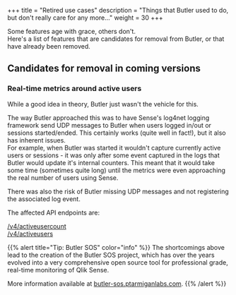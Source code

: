 +++ 
title = "Retired use cases" 
description = "Things that Butler used to do, but don't really care for any more..." 
weight = 30
+++

Some features age with grace, others don't.  
Here's a list of features that are candidates for removal from Butler, or that have already been removed.

## Candidates for removal in coming versions

### Real-time metrics around active users

While a good idea in theory, Butler just wasn't the vehicle for this.

The way Butler approached this was to have Sense's log4net logging framework send UDP messages to Butler when users logged in/out or sessions started/ended. This certainly works (quite well in fact!), but it also has inherent issues.  
For example, when Butler was started it wouldn't capture currently active users or sessions - it was only after some event captured in the logs that Butler would update it's internal counters. This meant that it would take some time (sometimes quite long) until the metrics were even approaching the real number of users using Sense.

There was also the risk of Butler missing UDP messages and not registering the associated log event.

The affected API endpoints are:

[/v4/activeusercount](/docs/reference/rest-api/?operationsSorter=alpha)  
[/v4/activeusers](/docs/reference/rest-api/?operationsSorter=alpha)

{{% alert title="Tip: Butler SOS" color="info" %}}
The shortcomings above lead to the creation of the Butler SOS project, which has over the years evolved into a very comprehensive open source tool for professional grade, real-time monitoring of Qlik Sense.

More information available at [butler-sos.ptarmiganlabs.com](https://butler-sos.ptarmiganlabs.com).
{{% /alert %}}

